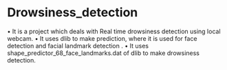 # Drowsiness_detection
•	It is a project which deals with Real time drowsiness detection using local webcam.
•	It uses dlib to make prediction, where it is used for face detection and facial landmark detection .
•	It uses shape_predictor_68_face_landmarks.dat of dlib to make drowsiness detection.

